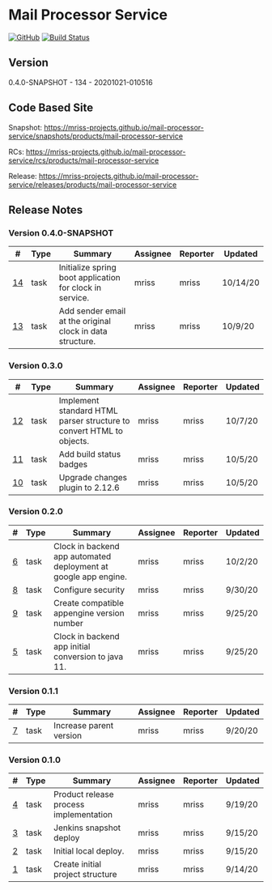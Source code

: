 # Mail Processor Service

[![GitHub](https://img.shields.io/github/license/MRISS-Projects/mail-processor-service?color=blue&label=License)](https://www.apache.org/licenses/LICENSE-2.0.txt) [![Build Status](https://34.70.246.135/jenkins/buildStatus/icon?job=MailProcessingService-Snapshot)](https://34.70.246.135/jenkins/job/MailProcessingService-Snapshot/)

## Version

0.4.0-SNAPSHOT - 134 - 20201021-010516

## Code Based Site

Snapshot: https://mriss-projects.github.io/mail-processor-service/snapshots/products/mail-processor-service

RCs: https://mriss-projects.github.io/mail-processor-service/rcs/products/mail-processor-service

Release: https://mriss-projects.github.io/mail-processor-service/releases/products/mail-processor-service

## Release Notes

### Version 0.4.0-SNAPSHOT

| # | Type | Summary | Assignee | Reporter | Updated |
| - | ---- | ------- | -------- | -------- | ------- |
| [14](https://github.com/MRISS-Projects/mail-processor-service/issues/14) | task | Initialize spring boot application for clock in service. | mriss | mriss | 10/14/20 |
| [13](https://github.com/MRISS-Projects/mail-processor-service/issues/13) | task | Add sender email at the original clock in data structure. | mriss | mriss | 10/9/20 |

### Version 0.3.0

| # | Type | Summary | Assignee | Reporter | Updated |
| - | ---- | ------- | -------- | -------- | ------- |
| [12](https://github.com/MRISS-Projects/mail-processor-service/issues/12) | task | Implement standard HTML parser structure to convert HTML to objects. | mriss | mriss | 10/7/20 |
| [11](https://github.com/MRISS-Projects/mail-processor-service/issues/11) | task | Add build status badges | mriss | mriss | 10/5/20 |
| [10](https://github.com/MRISS-Projects/mail-processor-service/issues/10) | task | Upgrade changes plugin to 2.12.6 | mriss | mriss | 10/5/20 |

### Version 0.2.0

| # | Type | Summary | Assignee | Reporter | Updated |
| - | ---- | ------- | -------- | -------- | ------- |
| [6](https://github.com/MRISS-Projects/mail-processor-service/issues/6) | task | Clock in backend app automated deployment at google app engine. | mriss | mriss | 10/2/20 |
| [8](https://github.com/MRISS-Projects/mail-processor-service/issues/8) | task | Configure security | mriss | mriss | 9/30/20 |
| [9](https://github.com/MRISS-Projects/mail-processor-service/issues/9) | task | Create compatible appengine version number | mriss | mriss | 9/25/20 |
| [5](https://github.com/MRISS-Projects/mail-processor-service/issues/5) | task | Clock in backend app initial conversion to java 11. | mriss | mriss | 9/25/20 |

### Version 0.1.1

| # | Type | Summary | Assignee | Reporter | Updated |
| - | ---- | ------- | -------- | -------- | ------- |
| [7](https://github.com/MRISS-Projects/mail-processor-service/issues/7) | task | Increase parent version | mriss | mriss | 9/20/20 |

### Version 0.1.0

| # | Type | Summary | Assignee | Reporter | Updated |
| - | ---- | ------- | -------- | -------- | ------- |
| [4](https://github.com/MRISS-Projects/mail-processor-service/issues/4) | task | Product release process implementation | mriss | mriss | 9/19/20 |
| [3](https://github.com/MRISS-Projects/mail-processor-service/issues/3) | task | Jenkins snapshot deploy | mriss | mriss | 9/15/20 |
| [2](https://github.com/MRISS-Projects/mail-processor-service/issues/2) | task | Initial local deploy. | mriss | mriss | 9/15/20 |
| [1](https://github.com/MRISS-Projects/mail-processor-service/issues/1) | task | Create initial project structure | mriss | mriss | 9/14/20 |

